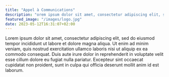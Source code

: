 ```yaml
---
title: "Appel à Communications"
description: "orem ipsum dolor sit amet, consectetur adipiscing elit, sed do eiusmod tempor incididunt ut labore et dolore magna."
featured_image: "/images/logo.jpg"
date: 2023-05-12T16:31:07+02:00
---
```


Lorem ipsum dolor sit amet, consectetur adipiscing elit, sed do eiusmod tempor incididunt ut labore et dolore magna aliqua. Ut enim ad minim veniam, quis nostrud exercitation ullamco laboris nisi ut aliquip ex ea commodo consequat. Duis aute irure dolor in reprehenderit in voluptate velit esse cillum dolore eu fugiat nulla pariatur. Excepteur sint occaecat cupidatat non proident, sunt in culpa qui officia deserunt mollit anim id est laborum.

